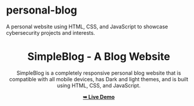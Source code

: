 # personal-blog
A personal website using HTML, CSS, and JavaScript to showcase cybersecurity projects and interests.
<div align="center">

# SimpleBlog - A Blog Website

SimpleBlog is a completely responsive personal blog website that is compatible with all mobile devices, has Dark and light themes, and is built using HTML, CSS, and JavaScript.

 <a href="https://vanhongquan.github.io/personal-blog/"><strong>➥ Live Demo</strong></a> 
 
 </div>

